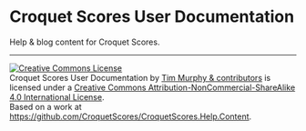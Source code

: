 # Croquet Scores User Documentation

Help &amp; blog content for Croquet Scores.

---

<a rel="license" href="http://creativecommons.org/licenses/by-nc-sa/4.0/"><img alt="Creative Commons License" style="border-width:0" src="https://i.creativecommons.org/l/by-nc-sa/4.0/88x31.png" /></a><br /><span xmlns:dct="http://purl.org/dc/terms/" property="dct:title">Croquet Scores User Documentation</span> by <a xmlns:cc="http://creativecommons.org/ns#" href="https://github.com/CroquetScores/CroquetScores.Help.Content" property="cc:attributionName" rel="cc:attributionURL">Tim Murphy & contributors</a> is licensed under a <a rel="license" href="http://creativecommons.org/licenses/by-nc-sa/4.0/">Creative Commons Attribution-NonCommercial-ShareAlike 4.0 International License</a>.<br />Based on a work at <a xmlns:dct="http://purl.org/dc/terms/" href="https://github.com/CroquetScores/CroquetScores.Help.Content" rel="dct:source">https://github.com/CroquetScores/CroquetScores.Help.Content</a>.